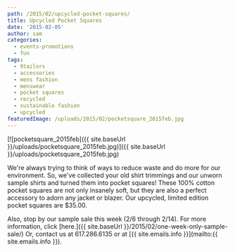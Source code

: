 ```yaml
---
path: /2015/02/upcycled-pocket-squares/
title: Upcycled Pocket Squares
date: '2015-02-05'
author: sam
categories:
  - events-promotions
  - fun
tags:
  - 9tailors
  - accessories
  - mens fashion
  - menswear
  - pocket squares
  - recycled
  - sustainable fashion
  - upcycled
featuredImage: /uploads/2015/02/pocketsquare_2015feb.jpg
---
```

[![pocketsquare_2015feb]({{ site.baseUrl }}/uploads/pocketsquare_2015feb.jpg)]({{ site.baseUrl }}/uploads/pocketsquare_2015feb.jpg)

We're always trying to think of ways to reduce waste and do more for our environment. So, we've collected your old shirt trimmings and our unworn sample shirts and turned them into pocket squares! These 100% cotton pocket squares are not only insanely soft, but they are also a perfect accessory to adorn any jacket or blazer. Our upcycled, limited edition pocket squares are $35.00.

Also, stop by our sample sale this week (2/6 through 2/14). For more information, click [here.]({{ site.baseUrl }}/2015/02/one-week-only-sample-sale/) Or, contact us at 617.286.6135 or at [{{ site.emails.info }}](mailto:{{ site.emails.info }}).
